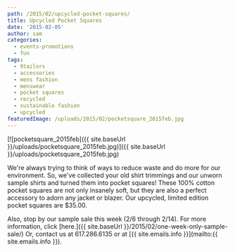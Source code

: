 ```yaml
---
path: /2015/02/upcycled-pocket-squares/
title: Upcycled Pocket Squares
date: '2015-02-05'
author: sam
categories:
  - events-promotions
  - fun
tags:
  - 9tailors
  - accessories
  - mens fashion
  - menswear
  - pocket squares
  - recycled
  - sustainable fashion
  - upcycled
featuredImage: /uploads/2015/02/pocketsquare_2015feb.jpg
---
```

[![pocketsquare_2015feb]({{ site.baseUrl }}/uploads/pocketsquare_2015feb.jpg)]({{ site.baseUrl }}/uploads/pocketsquare_2015feb.jpg)

We're always trying to think of ways to reduce waste and do more for our environment. So, we've collected your old shirt trimmings and our unworn sample shirts and turned them into pocket squares! These 100% cotton pocket squares are not only insanely soft, but they are also a perfect accessory to adorn any jacket or blazer. Our upcycled, limited edition pocket squares are $35.00.

Also, stop by our sample sale this week (2/6 through 2/14). For more information, click [here.]({{ site.baseUrl }}/2015/02/one-week-only-sample-sale/) Or, contact us at 617.286.6135 or at [{{ site.emails.info }}](mailto:{{ site.emails.info }}).
